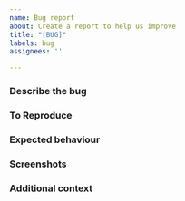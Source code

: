 ```yaml
---
name: Bug report
about: Create a report to help us improve
title: "[BUG]"
labels: bug
assignees: ''

---
```


<!-- Thank you for opening a bug report!

This template is designed to provide as mush information about the bug as possible so we can go about squashing the bug as quickly as possible!

Don't worry, these HTML comments won't render in your issue.
Feel free to delete them once you've read them :) -->

### Describe the bug
<!-- A clear and concise description of what the bug is. -->

### To Reproduce
<!-- Steps to reproduce the behaviour.
For example:
1. Go to '...'
2. Click on '....'
3. Scroll down to '....'
4. See error -->

### Expected behaviour
<!-- A clear and concise description of what you expected to happen. -->

### Screenshots
<!-- If applicable, add screenshots to help explain your problem. -->

### Additional context
<!-- Add any other context about the problem here.
Such as software or OS version. -->
